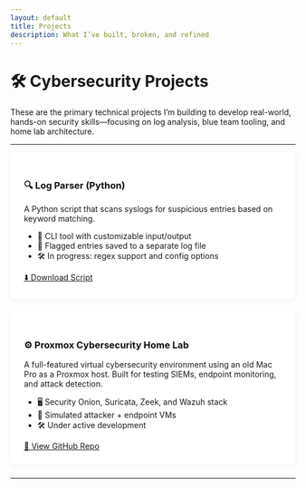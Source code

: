 ```yaml
---
layout: default
title: Projects
description: What I’ve built, broken, and refined
---
```


# 🛠️ Cybersecurity Projects

These are the primary technical projects I’m building to develop real-world, hands-on security skills—focusing on log analysis, blue team tooling, and home lab architecture.

---

<div class="card">
  <h3><a href="/projects/log-parser">🔍 Log Parser (Python)</a></h3>
  <p>A Python script that scans syslogs for suspicious entries based on keyword matching.</p>
  <ul>
    <li>🚀 CLI tool with customizable input/output</li>
    <li>📂 Flagged entries saved to a separate log file</li>
    <li>🛠 In progress: regex support and config options</li>
  </ul>
  <a href="/downloads/log-parser.py" download target="_blank">⬇️ Download Script</a>
</div>

<div class="card">
  <h3><a href="/projects/proxmox-lab">⚙️ Proxmox Cybersecurity Home Lab</a></h3>
  <p>A full-featured virtual cybersecurity environment using an old Mac Pro as a Proxmox host. Built for testing SIEMs, endpoint monitoring, and attack detection.</p>
  <ul>
    <li>🖥️ Security Onion, Suricata, Zeek, and Wazuh stack</li>
    <li>🔗 Simulated attacker + endpoint VMs</li>
    <li>🛠 Under active development</li>
  </ul>
  <a href="https://github.com/cyborgknight404/proxmox-lab" target="_blank">🔗 View GitHub Repo</a>
</div>

---

<style>
.card {
  background: #fff;
  padding: 1.5rem;
  margin-bottom: 1.5rem;
  box-shadow: 0 2px 8px rgba(0,0,0,0.05);
  border-radius: 8px;
}

.card h3 a {
  text-decoration: none;
  color: #111;
}

.card h3 a:hover {
  text-decoration: underline;
}
</style>
